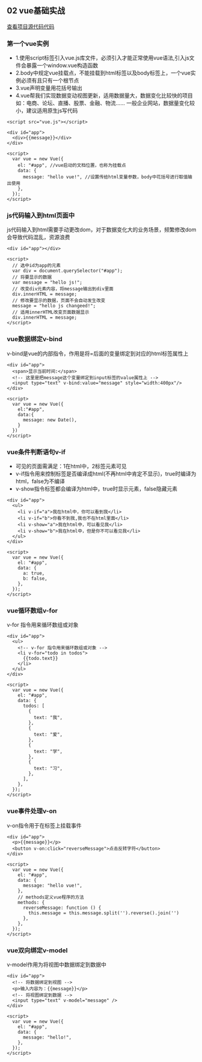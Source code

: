 ## 02 vue基础实战
[查看项目源代码代码](https://github.com/zhangwen0424/web/tree/master/vue/02vue%E5%9F%BA%E7%A1%80%E5%AE%9E%E6%88%98/01%E5%9F%BA%E7%A1%80)
### 第一个vue实例
- 1.使用script标签引入vue.js库文件，必须引入才能正常使用vue语法,引入js文件会暴露一个window.vue构造函数
- 2.body中规定vue挂载点，不能挂载到html标签以及body标签上，一个vue实例必须有且只有一个根节点  
- 3.vue声明变量用花括号输出
- 4.vue帮我们实现数据变动视图更新，适用数据量大，数据变化比较快的项目
   如：电商、论坛、直播、股票、金融、物流......
   一般企业网站，数据量变化较小，建议适用原生js写代码
```
<script src="vue.js"></script>

<div id="app">
  <div>{{message}}</div>
</div>

<script>
  var vue = new Vue({
    el: "#app", //vue启动的文档位置，也称为挂载点
    data: {
      message: "hello vue!", //设置传给html变量参数，body中花括号进行取值输出使用
    },
  });
</script>
```

### js代码输入到html页面中
js代码输入到html需要手动更改dom，对于数据变化大的业务场景，频繁修改dom会导致代码混乱，资源浪费
```
<div id="app"></div>

<script>
  // 选中id为app的元素
  var div = document.querySelector("#app");
  // 将要显示的数据
  var message = "hello js!";
  // 改变div元素内容，将message输出到div里面
  div.innerHTML = message;
  // 修改要显示的数据，页面不会自动发生改变
  message = "hello js changeed!";
  // 适用innerHTML改变页面数据显示
  div.innerHTML = message;
</script>
```

### vue数据绑定v-bind
v-bind是vue的内部指令，作用是将=后面的变量绑定到对应的html标签属性上
```
<div id="app">
  <span>显示当前时间:</span>
  <!-- 这里是把message这个变量绑定到input标签的value属性上 -->
  <input type="text" v-bind:value="message" style="width:400px"/>
</div>

<script>
  var vue = new Vue({
    el:"#app",
    data:{
      message: new Date(),
    }
  })
</script>
```

### vue条件判断语句v-if
- 可见的页面需满足：1在html中，2标签元素可见
- v-if指令用来控制标签是否编译成html(不再html中肯定不显示)，true时编译为html，false为不编译
- v-show指令标签都会编译为html中，true时显示元素，false隐藏元素
```
<div id="app">
  <ul>
    <li v-if="a">我在html中，你可以看到我</li>
    <li v-if="b">你看不到我,我也不在html里面</li>
    <li v-show="a">我在html中，可以看见我</li>
    <li v-show="b">我在html中，但是你不可以看见我</li>
  </ul>
</div>

<script>
  var vue = new Vue({
    el: "#app",
    data: {
      a: true,
      b: false,
    },
  });
</script>
```

### vue循环数组v-for
v-for 指令用来循环数组或对象
```
<div id="app">
  <ul>
    <!-- v-for 指令用来循环数组或对象 -->
    <li v-for="todo in todos">
      {{todo.text}}
    </li>
  </ul>
</div>

<script>
  var vue = new Vue({
    el: "#app",
    data: {
      todos: [
        {
          text: "我",
        },
        {
          text: "爱",
        },
        {
          text: "学",
        },
        {
          text: "习",
        },
      ],
    },
  });
</script>
```

### vue事件处理v-on
v-on指令用于在标签上挂载事件
```
<div id="app">
  <p>{{message}}</p>
  <button v-on:click="reverseMessage">点击反转字符</button>
</div>

<script>
  var vue = new Vue({
    el: "#app",
    data: {
      message: "hello vue!",
    },
    // methods定义vue程序的方法
    methods: {
      reverseMessage: function () {
        this.message = this.message.split('').reverse().join('')
      },
    },
  });
</script>
```

### vue双向绑定v-model
v-model作用为将视图中数据绑定到数据中
```
<div id="app">
  <!-- 将数据绑定到视图 -->
  <p>输入内容为：{{message}}</p>
  <!-- 将视图绑定到数据 -->
  <input type="text" v-model="message" />
</div>

<script>
  var vue = new Vue({
    el: "#app",
    data: {
      message: "hello!",
    },
  });
</script>    
```
